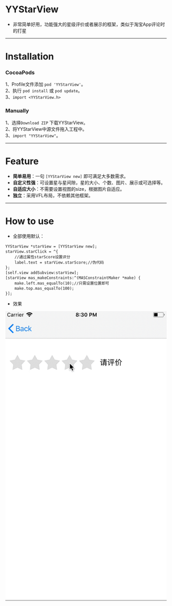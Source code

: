 # YYStarView
* 非常简单好用，功能强大的星级评价或者展示的框架，类似于淘宝App评论时的打星

----

# Installation
### CocoaPods
1、Profile文件添加 `pod 'YYStarView'`。  
2、执行 `pod install` 或 `pod update`。  
3、`import <YYStarView.h>`
### Manually  
1、选择`Download ZIP` 下载YYStarView。  
2、将YYStarView中源文件拖入工程中。  
3、`import "YYStarView"`。

---

# Feature
* **简单易用**：一句 `[YYStarView new]` 即可满足大多数需求。
* **自定义性强**：可设置星与星间隙，星的大小、个数、图片、展示或可选择等。
* **自适应大小**：不需要设置视图的size，根据图片自适应。
* **独立**：采用VFL布局，不依赖其他框架。

---

# How to use

* 全部使用默认：
```objc
YYStarView *starView = [YYStarView new];
starView.starClick = ^{
    //通过属性starScore设置评分
    label.text = starView.starScore;//伪代码
};
[self.view addSubview:starView];
[starView mas_makeConstraints:^(MASConstraintMaker *make) {
    make.left.mas_equalTo(10);//只需设置位置即可
    make.top.mas_equalTo(100);
}];
```
* 效果

![图片](https://github.com/WallaceYou/YYStarView/blob/master/ShowImage/YYStarView-Show1.gif)


